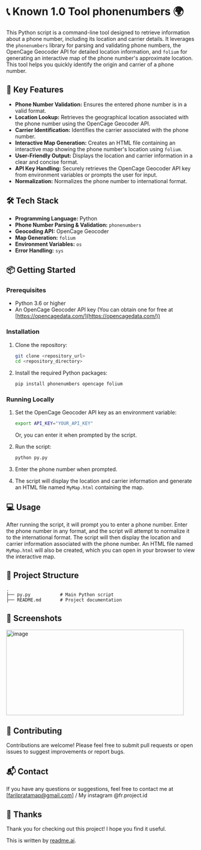 # 📞 Known 1.0 Tool phonenumbers 🌍

This Python script is a command-line tool designed to retrieve information about a phone number, including its location and carrier details. It leverages the `phonenumbers` library for parsing and validating phone numbers, the OpenCage Geocoder API for detailed location information, and `folium` for generating an interactive map of the phone number's approximate location. This tool helps you quickly identify the origin and carrier of a phone number.

## 🚀 Key Features

- **Phone Number Validation:** Ensures the entered phone number is in a valid format.
- **Location Lookup:** Retrieves the geographical location associated with the phone number using the OpenCage Geocoder API.
- **Carrier Identification:** Identifies the carrier associated with the phone number.
- **Interactive Map Generation:** Creates an HTML file containing an interactive map showing the phone number's location using `folium`.
- **User-Friendly Output:** Displays the location and carrier information in a clear and concise format.
- **API Key Handling:** Securely retrieves the OpenCage Geocoder API key from environment variables or prompts the user for input.
- **Normalization:** Normalizes the phone number to international format.

## 🛠️ Tech Stack

- **Programming Language:** Python
- **Phone Number Parsing & Validation:** `phonenumbers`
- **Geocoding API:** OpenCage Geocoder
- **Map Generation:** `folium`
- **Environment Variables:** `os`
- **Error Handling:** `sys`

## 📦 Getting Started

### Prerequisites

- Python 3.6 or higher
- An OpenCage Geocoder API key (You can obtain one for free at [https://opencagedata.com/](https://opencagedata.com/))

### Installation

1.  Clone the repository:

    ```bash
    git clone <repository_url>
    cd <repository_directory>
    ```

2.  Install the required Python packages:

    ```bash
    pip install phonenumbers opencage folium
    ```

### Running Locally

1.  Set the OpenCage Geocoder API key as an environment variable:

    ```bash
    export API_KEY="YOUR_API_KEY"
    ```

    Or, you can enter it when prompted by the script.

2.  Run the script:

    ```bash
    python py.py
    ```

3.  Enter the phone number when prompted.

4.  The script will display the location and carrier information and generate an HTML file named `MyMap.html` containing the map.

## 💻 Usage

After running the script, it will prompt you to enter a phone number. Enter the phone number in any format, and the script will attempt to normalize it to the international format. The script will then display the location and carrier information associated with the phone number. An HTML file named `MyMap.html` will also be created, which you can open in your browser to view the interactive map.

## 📂 Project Structure

```
.
├── py.py           # Main Python script
├── README.md       # Project documentation
```

## 📸 Screenshots
<img width="473" height="227" alt="image" src="https://github.com/user-attachments/assets/ca9d559a-f65e-486f-9f07-fc0ae8ba6459" />



## 🤝 Contributing

Contributions are welcome! Please feel free to submit pull requests or open issues to suggest improvements or report bugs.



## 📬 Contact

If you have any questions or suggestions, feel free to contact me at [farilpratamap@gmail.com] / My instagram @fr.project.id

## 💖 Thanks

Thank you for checking out this project! I hope you find it useful.

This is written by [readme.ai](https://readme-generator-phi.vercel.app/).
